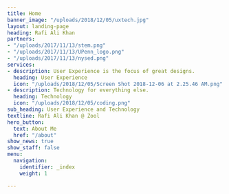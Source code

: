 ```yaml
---
title: Home
banner_image: "/uploads/2018/12/05/uxtech.jpg"
layout: landing-page
heading: Rafi Ali Khan
partners:
- "/uploads/2017/11/13/stem.png"
- "/uploads/2017/11/13/UPenn_logo.png"
- "/uploads/2017/11/13/nysed.png"
services:
- description: User Experience is the focus of great designs.
  heading: User Experience
  icon: "/uploads/2018/12/05/Screen Shot 2018-12-06 at 2.25.46 AM.png"
- description: Technology for everything else.
  heading: Technology
  icon: "/uploads/2018/12/05/coding.png"
sub_heading: User Experience and Technology
textline: Rafi Ali Khan @ Zool
hero_button:
  text: About Me
  href: "/about"
show_news: true
show_staff: false
menu:
  navigation:
    identifier: _index
    weight: 1

---
```

